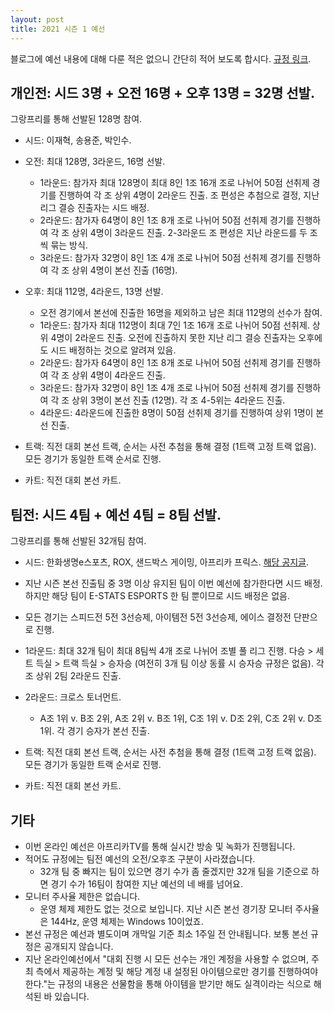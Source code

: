 ```yaml
---
layout: post
title: 2021 시즌 1 예선
---
```


블로그에 예선 내용에 대해 다룬 적은 없으니 간단히 적어 보도록 합시다. [규정 링크](https://kart.nexon.com/league/2021/Season1/2021_KARTRIDER_LEAGUE_SEASON_1.pdf).


## 개인전: 시드 3명 + 오전 16명 + 오후 13명 = 32명 선발. 

그랑프리를 통해 선발된 128명 참여.

- 시드: 이재혁, 송용준, 박인수.
- 오전: 최대 128명, 3라운드, 16명 선발.
    - 1라운드: 참가자 최대 128명이 최대 8인 1조 16개 조로 나뉘어 50점 선취제 경기를 진행하여 각 조 상위 4명이 2라운드 진출. 조 편성은 추첨으로 결정, 지난 리그 결승 진출자는 시드 배정. 
    - 2라운드: 참가자 64명이 8인 1조 8개 조로 나뉘어 50점 선취제 경기를 진행하여 각 조 상위 4명이 3라운드 진출. 2-3라운드 조 편성은 지난 라운드를 두 조씩 묶는 방식.
    - 3라운드: 참가자 32명이 8인 1조 4개 조로 나뉘어 50점 선취제 경기를 진행하여 각 조 상위 4명이 본선 진출 (16명).
- 오후: 최대 112명, 4라운드, 13명 선발.
    - 오전 경기에서 본선에 진출한 16명을 제외하고 남은 최대 112명의 선수가 참여. 
    - 1라운드: 참가자 최대 112명이 최대 7인 1조 16개 조로 나뉘어 50점 선취제. 상위 4명이 2라운드 진출. 오전에 진출하지 못한 지난 리그 결승 진출자는 오후에도 시드 배정하는 것으로 알려져 있음.
    - 2라운드: 참가자 64명이 8인 1조 8개 조로 나뉘어 50점 선취제 경기를 진행하여 각 조 상위 4명이 4라운드 진출. 
    - 3라운드: 참가자 32명이 8인 1조 4개 조로 나뉘어 50점 선취제 경기를 진행하여 각 조 상위 3명이 본선 진출 (12명). 각 조 4-5위는 4라운드 진출.
    - 4라운드: 4라운드에 진출한 8명이 50점 선취제 경기를 진행하여 상위 1명이 본선 진출. 
    
- 트랙: 직전 대회 본선 트랙, 순서는 사전 추첨을 통해 결정 (1트랙 고정 트랙 없음). 모든 경기가 동일한 트랙 순서로 진행. 
- 카트: 직전 대회 본선 카트.

## 팀전: 시드 4팀 + 예선 4팀 = 8팀 선발.  

그랑프리를 통해 선발된 32개팀 참여. 

- 시드: 한화생명e스포츠, ROX, 샌드박스 게이밍, 아프리카 프릭스. [해당 공지글](https://kart.nexon.com/Kart/News/Notice/view.aspx?noticearticlesn=132457).
- 지난 시즌 본선 진출팀 중 3명 이상 유지된 팀이 이번 예선에 참가한다면 시드 배정. 하지만 해당 팀이 E-STATS ESPORTS 한 팀 뿐이므로 시드 배정은 없음. 
- 모든 경기는 스피드전 5전 3선승제, 아이템전 5전 3선승제, 에이스 결정전 단판으로 진행.
- 1라운드: 최대 32개 팀이 최대 8팀씩 4개 조로 나뉘어 조별 풀 리그 진행. 다승 > 세트 득실 > 트랙 득실 > 승자승 (여전히 3개 팀 이상 동률 시 승자승 규정은 없음). 각 조 상위 2팀 2라운드 진출.
- 2라운드: 크로스 토너먼트. 
    - A조 1위 v. B조 2위, A조 2위 v. B조 1위, C조 1위 v. D조 2위, C조 2위 v. D조 1위. 각 경기 승자가 본선 진출.
    
- 트랙: 직전 대회 본선 트랙, 순서는 사전 추첨을 통해 결정 (1트랙 고정 트랙 없음). 모든 경기가 동일한 트랙 순서로 진행. 
- 카트: 직전 대회 본선 카트.

## 기타

- 이번 온라인 예선은 아프리카TV를 통해 실시간 방송 및 녹화가 진행됩니다.
- 적어도 규정에는 팀전 예선의 오전/오후조 구분이 사라졌습니다.
    - 32개 팀 중 빠지는 팀이 있으면 경기 수가 좀 줄겠지만 32개 팀을 기준으로 하면 경기 수가 16팀이 참여한 지난 예선의 네 배를 넘어요.
- 모니터 주사율 제한은 없습니다. 
    - 운영 체제 제한도 없는 것으로 보입니다. 지난 시즌 본선 경기장 모니터 주사율은 144Hz, 운영 체제는 Windows 10이었죠.
- 본선 규정은 예선과 별도이며 개막일 기준 최소 1주일 전 안내됩니다. 보통 본선 규정은 공개되지 않습니다. 
- 지난 온라인예선에서 "대회 진행 시 모든 선수는 개인 계정을 사용할 수 없으며, 주최 측에서 제공하는 계정 및 해당 계정 내 설정된 아이템으로만 경기를 진행하여야 한다."는 규정의 내용은 선물함을 통해 아이템을 받기만 해도 실격이라는 식으로 해석된 바 있습니다. 

